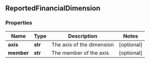 ## ReportedFinancialDimension

### Properties
Name | Type | Description | Notes
------------ | ------------- | ------------- | -------------
**axis** | **str** | The axis of the dimension | [optional] 
**member** | **str** | The member of the axis | [optional] 



